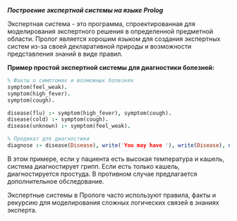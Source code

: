 ***Построение экспертной системы на языке Prolog***

Экспертная система - это программа, спроектированная для моделирования экспертного решения в определенной предметной области. Пролог является хорошим языком для создания экспертных систем из-за своей декларативной природы и возможности представления знаний в виде правил.

**Пример простой экспертной системы для диагностики болезней:**

```prolog
% Факты о симптомах и возможных болезнях
symptom(feel_weak).
symptom(high_fever).
symptom(cough).

disease(flu) :- symptom(high_fever), symptom(cough).
disease(cold) :- symptom(cough).
disease(unknown) :- symptom(feel_weak).

% Предикат для диагностики
diagnose :- disease(Disease), write('You may have '), write(Disease), nl.
```

В этом примере, если у пациента есть высокая температура и кашель, система диагностирует грипп. Если есть только кашель, диагностируется простуда. В противном случае предлагается дополнительное обследование.

Экспертные системы в Прологе часто используют правила, факты и рекурсию для моделирования сложных логических связей в знаниях эксперта.

